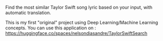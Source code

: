 Find the most similar Taylor Swift song lyric based on your input, with automatic translation.

This is my first "original" project using Deep Learning/Machine Learning concepts.
You can use this application on : https://huggingface.co/spaces/nelsondiasandre/TaylorSwiftSearch

